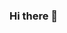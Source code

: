 ### Hi there 👋

<!--
**Crysipol/Crysipol** is a ✨ _special_ ✨ repository because its `README.md` (this file) appears on your GitHub profile.

I am a first year Computer Science Student At Hunter College. My interests include making websites and making games in Unity.

Here are some ideas to get you started:

- 🔭 I’m currently working on ...
- 🌱 I’m currently learning ...
- 👯 I’m looking to collaborate on ...
- 🤔 I’m looking for help with ...
- 💬 Ask me about ...
- 📫 How to reach me: ...
- 😄 Pronouns: ...
- ⚡ Fun fact: ...
-->
